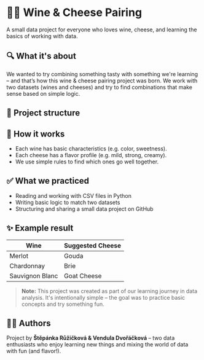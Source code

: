# 🧀🍷 Wine & Cheese Pairing

A small data project for everyone who loves wine, cheese, and learning the basics of working with data.

## 🔍 What it's about

We wanted to try combining something tasty with something we're learning – and that’s how this wine & cheese pairing project was born. We work with two datasets (wines and cheeses) and try to find combinations that make sense based on simple logic.

## 📁 Project structure



## 🧠 How it works

- Each wine has basic characteristics (e.g. color, sweetness).
- Each cheese has a flavor profile (e.g. mild, strong, creamy).
- We use simple rules to find which ones go well together.

## ✅ What we practiced

- Reading and working with CSV files in Python  
- Writing basic logic to match two datasets  
- Structuring and sharing a small data project on GitHub


## ✨ Example result

| Wine            | Suggested Cheese     |
|-----------------|----------------------|
| Merlot          | Gouda                |
| Chardonnay      | Brie                 |
| Sauvignon Blanc | Goat Cheese          |

> **Note:** This project was created as part of our learning journey in data analysis. It's intentionally simple – the goal was to practice basic concepts and try something fun.

## 👩‍💻 Authors

Project by **Štěpánka Růžičková & Vendula Dvořáčková** – two data enthusiasts who enjoy learning new things and mixing the world of data with fun (and flavor!).
